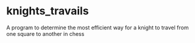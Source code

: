 # knights_travails
A program to determine the most efficient way for a knight to travel from one square to another in chess
